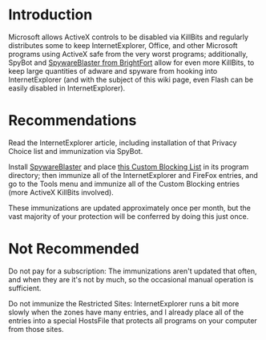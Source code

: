# Introduction #
Microsoft allows ActiveX controls to be disabled via KillBits and regularly distributes some to keep InternetExplorer, Office, and other Microsoft programs using ActiveX safe from the very worst programs; additionally, SpyBot and [SpywareBlaster from BrightFort](http://www.brightfort.com/spywareblaster.html) allow for even more KillBits, to keep large quantities of adware and spyware from hooking into InternetExplorer (and with the subject of this wiki page, even Flash can be easily disabled in InternetExplorer).

# Recommendations #
Read the InternetExplorer article, including installation of that Privacy Choice list and immunization via SpyBot.

Install [SpywareBlaster](http://www.brightfort.com/spywareblaster.html) and place [this Custom Blocking List](http://koti.mbnet.fi/pattaya1/customblocking.txt) in its program directory; then immunize all of the InternetExplorer and FireFox entries, and go to the Tools menu and immunize all of the Custom Blocking entries (more ActiveX KillBits involved).

These immunizations are updated approximately once per month, but the vast majority of your protection will be conferred by doing this just once.

# Not Recommended #
Do not pay for a subscription: The immunizations aren't updated that often, and when they are it's not by much, so the occasional manual operation is sufficient.

Do not immunize the Restricted Sites: InternetExplorer runs a bit more slowly when the zones have many entries, and I already place all of the entries into a special HostsFile that protects all programs on your computer from those sites.